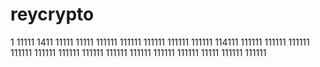 # reycrypto
1
11111
1411
11111
11111
111111
111111
111111
111111
111111
114111
111111
111111
111111
111111
111111
111111
111111
111111
111111
111111
111111
11111
111111
111111
